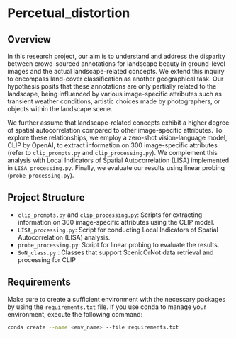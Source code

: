 # Percetual_distortion

## Overview

In this research project, our aim is to understand and address the disparity between crowd-sourced annotations for landscape beauty in ground-level images and the actual landscape-related concepts. We extend this inquiry to encompass land-cover classification as another geographical task. Our hypothesis posits that these annotations are only partially related to the landscape, being influenced by various image-specific attributes such as transient weather conditions, artistic choices made by photographers, or objects within the landscape scene.

We further assume that landscape-related concepts exhibit a higher degree of spatial autocorrelation compared to other image-specific attributes. To explore these relationships, we employ a zero-shot vision-language model, CLIP by OpenAI, to extract information on 300 image-specific attributes (refer to `clip_prompts.py` and `clip_processing.py`). We complement this analysis with Local Indicators of Spatial Autocorrelation (LISA) implemented in `LISA_processing.py`. Finally, we evaluate our results using linear probing (`probe_processing.py`).

## Project Structure

- `clip_prompts.py` and `clip_processing.py`: Scripts for extracting information on 300 image-specific attributes using the CLIP model.
- `LISA_processing.py`: Script for conducting Local Indicators of Spatial Autocorrelation (LISA) analysis.
- `probe_processing.py`: Script for linear probing to evaluate the results.
- `SoN_class.py` : Classes that support ScenicOrNot data retrieval and processing for CLIP

## Requirements

Make sure to create a sufficient environment with the necessary packages by using the `requirements.txt` file. If you use conda to manage your environment, execute the following command:

```bash
conda create --name <env_name> --file requirements.txt

